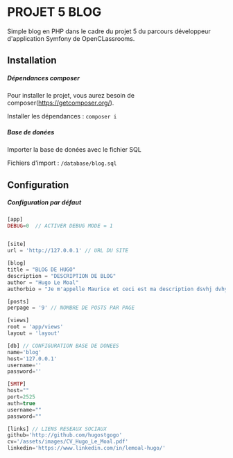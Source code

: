 # PROJET 5 BLOG

Simple blog en PHP dans le cadre du projet 5 du parcours développeur d'application Symfony de OpenCLassrooms.

## Installation

##### Dépendances composer
Pour installer le projet, vous aurez besoin de composer(https://getcomposer.org/).

Installer les dépendances : `composer i`

##### Base de donées

Importer la base de donées avec le fichier SQL

Fichiers d'import : `/database/blog.sql`

## Configuration

##### Configuration par défaut
```php
[app]
DEBUG=0  // ACTIVER DEBUG MODE = 1


[site]
url = 'http://127.0.0.1' // URL DU SITE

[blog]
title = "BLOG DE HUGO"
description = "DESCRIPTION DE BLOG"
author = "Hugo Le Moal"
authorbio = "Je m'appelle Maurice et ceci est ma description dsvhj dvhy_sd vhyudsgyuv gdsyug yvdsgtvyg dsgtgdsyv ds ghvy sdghyvh dsyu dshvyu sdgyv gysdg vy gdsyvgsydg vyds gyvd gdysg vysdg yv gydsgb vy dgsyv gdsy gvdysgvysd gyv."

[posts]
perpage = '9' // NOMBRE DE POSTS PAR PAGE

[views]
root = 'app/views'
layout = 'layout'

[db] // CONFIGURATION BASE DE DONEES
name='blog'
host='127.0.0.1'
username=''
password=''

[SMTP]
host=""
port=2525
auth=true
username=""
password=""

[links] // LIENS RESEAUX SOCIAUX
github='http://github.com/hugostgogo'
cv='/assets/images/CV_Hugo_Le_Moal.pdf'
linkedin='https://www.linkedin.com/in/lemoal-hugo/'
```
